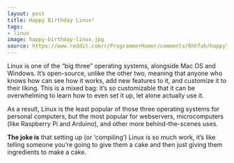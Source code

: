 ```yaml
---
layout: post
title: Happy Birthday Linux!
tags:
- linux
image: happy-birthday-linux.jpg
source: https://www.reddit.com/r/ProgrammerHumor/comments/6hhfah/happy\_birthday\_linux/
---
```


Linux is one of the “big three” operating systems, alongside Mac OS and Windows. It’s open-source, unlike the other two, meaning that anyone who knows how can see how it works, add new features to it, and customize it to their liking. This is a mixed bag: it’s so customizable that it can be overwhelming to learn how to even set it up, let alone actually use it.

As a result, Linux is the least popular of those three operating systems for personal computers, but the most popular for webservers, microcomputers (like Raspberry Pi and Arduino), and other more behind-the-scenes uses.

**The joke is** that setting up (or ‘compiling’) Linux is so much work, it’s like telling someone you’re going to give them a cake and then just giving them ingredients to make a cake.